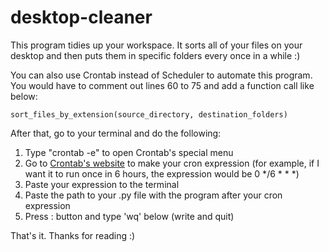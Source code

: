 # desktop-cleaner
This program tidies up your workspace. It sorts all of your files on your desktop and then puts them in specific folders every once in a while :)

You can also use Crontab instead of Scheduler to automate this program. You would have to comment out lines 60 to 75 and add a function call like below:
```
sort_files_by_extension(source_directory, destination_folders)
```
After that, go to your terminal and do the following:
1. Type "crontab -e" to open Crontab's special menu
2. Go to [Crontab's website](crontab.guru) to make your cron expression (for example, if I want it to run once in 6 hours, the expression would be 0 */6 * * *)
3. Paste your expression to the terminal
4. Paste the path to your .py file with the program after your cron expression
6. Press : button and type 'wq' below (write and quit)

That's it. Thanks for reading :)
